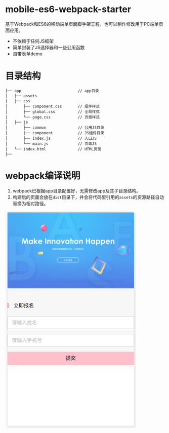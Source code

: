 # mobile-es6-webpack-starter
基于Webpack和ES6的移动端单页面脚手架工程，也可以稍作修改用于PC端单页面应用。
* 不依赖于任何JS框架
* 简单封装了JS选择器和一些公用函数
* 自带表单demo

# 目录结构
```
├── app                         // app目录
│   ├── assets
│   ├── css
│       ├── component.css       // 组件样式
│       ├── global.css          // 全局样式
│       └── page.css            // 页面样式
│   ├── js
│       ├── common              // 公用JS目录
│       ├── component           // JS组件目录
│       ├── index.js            // 入口JS
│       └── main.js             // 页面JS
│   └── index.html              // HTML页面
├──
```

# webpack编译说明
1. webpack已根据app目录配置好，无需修改app及其子目录结构。
2. 构建后的页面会放在`dist`目录下，并会将代码里引用的`assets`的资源路径自动替换为相对路径。

![Screen Shot](screenshot.png)
